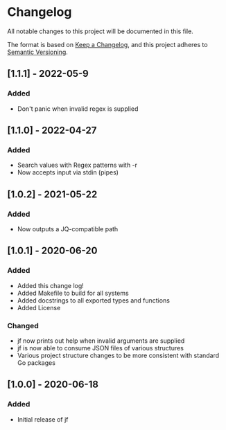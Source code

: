 # Changelog

All notable changes to this project will be documented in this file.

The format is based on [Keep a Changelog](https://keepachangelog.com/en/1.0.0/),
and this project adheres to [Semantic Versioning](https://semver.org/spec/v2.0.0.html).

## [1.1.1] - 2022-05-9

### Added

- Don't panic when invalid regex is supplied

## [1.1.0] - 2022-04-27

### Added

- Search values with Regex patterns with -r
- Now accepts input via stdin (pipes)

## [1.0.2] - 2021-05-22

### Added

- Now outputs a JQ-compatible path

## [1.0.1] - 2020-06-20

### Added

- Added this change log!
- Added Makefile to build for all systems
- Added docstrings to all exported types and functions
- Added License

### Changed

- jf now prints out help when invalid arguments are supplied
- jf is now able to consume JSON files of various structures
- Various project structure changes to be more consistent with standard Go packages

## [1.0.0] - 2020-06-18

### Added

- Initial release of jf

